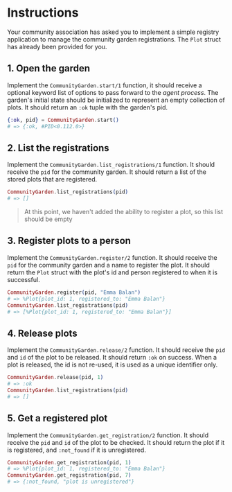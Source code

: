 # Instructions

Your community association has asked you to implement a simple registry application to manage the community garden registrations. The `Plot` struct has already been provided for you.

## 1. Open the garden

Implement the `CommunityGarden.start/1` function, it should receive a optional keyword list of options to pass forward to the _agent process_. The garden's initial state should be initialized to represent an empty collection of plots. It should return an `:ok` tuple with the garden's pid.

```elixir
{:ok, pid} = CommunityGarden.start()
# => {:ok, #PID<0.112.0>}
```

## 2. List the registrations

Implement the `CommunityGarden.list_registrations/1` function. It should receive the `pid` for the community garden. It should return a list of the stored plots that are registered.

```elixir
CommunityGarden.list_registrations(pid)
# => []
```

> At this point, we haven't added the ability to register a plot, so this list should be empty

## 3. Register plots to a person

Implement the `CommunityGarden.register/2` function. It should receive the `pid` for the community garden and a name to register the plot. It should return the `Plot` struct with the plot's id and person registered to when it is successful.

```elixir
CommunityGarden.register(pid, "Emma Balan")
# => %Plot{plot_id: 1, registered_to: "Emma Balan"}
CommunityGarden.list_registrations(pid)
# => [%Plot{plot_id: 1, registered_to: "Emma Balan"}]
```

## 4. Release plots

Implement the `CommunityGarden.release/2` function. It should receive the `pid` and `id` of the plot to be released. It should return `:ok` on success. When a plot is released, the id is not re-used, it is used as a unique identifier only.

```elixir
CommunityGarden.release(pid, 1)
# => :ok
CommunityGarden.list_registrations(pid)
# => []
```

## 5. Get a registered plot

Implement the `CommunityGarden.get_registration/2` function. It should receive the `pid` and `id` of the plot to be checked. It should return the plot if it is registered, and `:not_found` if it is unregistered.

```elixir
CommunityGarden.get_registration(pid, 1)
# => %Plot{plot_id: 1, registered_to: "Emma Balan"}
CommunityGarden.get_registration(pid, 7)
# => {:not_found, "plot is unregistered"}
```
